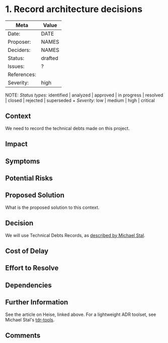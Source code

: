 # 1. Record architecture decisions

| Meta        | Value                                     |
|-------------| ----------------------------------------- |
| Date:       | DATE                                      |
| Proposer:   | NAMES                                     |
| Deciders:   | NAMES                                     |
| Status:     | drafted                                   |
| Issues:     | ?                                         |
| References: |                                           |
| Severity:   | high                                      |

NOTE: *Status types:* identified | analyzed | approved | in progress | resolved | closed | rejected | superseded +
      *Severity:* low | medium | high | critical

## Context

We need to record the technical debts made on this project.

## Impact

## Symptoms

## Potential Risks

## Proposed Solution

What is the proposed solution to this context.

## Decision

We will use Technical Debts Records, as [described by Michael Stal](https://github.com/ms1963/TechnicalDebtRecords/).

## Cost of Delay

## Effort to Resolve

## Dependencies

## Further Information

See the article on Heise, linked above.
For a lightweight ADR toolset, see Michael Stal's 
[tdr-tools](https://github.com/ms1963/TechnicalDebtRecords/).

## Comments
